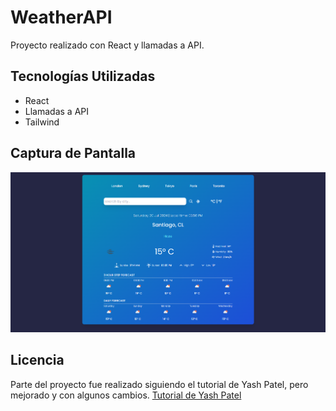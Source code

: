 # WeatherAPI

Proyecto realizado con React y llamadas a API.

## Tecnologías Utilizadas

- React
- Llamadas a API
- Tailwind

## Captura de Pantalla

![Captura de Pantalla del Proyecto](./preview.png)

## Licencia
Parte del proyecto fue realizado siguiendo el tutorial de Yash Patel, pero mejorado y con algunos cambios.
[Tutorial de Yash Patel](https://www.youtube.com/@yashpatel1O1)